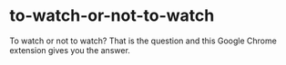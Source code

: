 # to-watch-or-not-to-watch

To watch or not to watch? That is the question and this Google Chrome extension gives you the answer.
